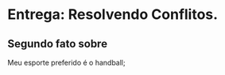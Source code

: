 # Entrega: Resolvendo Conflitos.

## Segundo fato sobre <Jaqueline>

Meu esporte preferido é o handball;